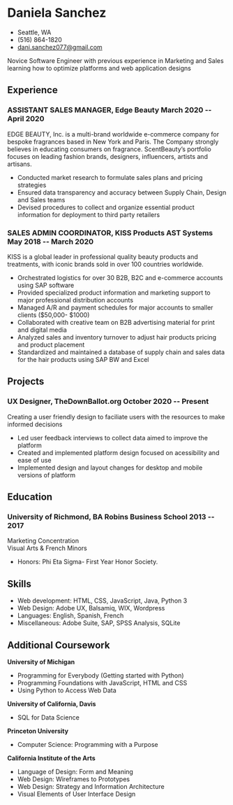 # Daniela Sanchez

- Seattle, WA
- (516) 864-1820
- <dani.sanchez077@gmail.com>

Novice Software Engineer with previous experience in Marketing and Sales learning how to optimize 
platforms and web application designs 

## Experience

### <span>ASSISTANT SALES MANAGER, Edge Beauty</span> <span>March 2020 -- April 2020

EDGE BEAUTY, Inc. is a multi-brand worldwide e-commerce company for bespoke fragrances based 
in New York and Paris. The Company strongly believes in educating consumers on fragrance. 
ScentBeauty’s portfolio focuses on leading fashion brands, designers, influencers, artists and
artisans.
 
 - Conducted market research to formulate sales plans and pricing strategies 
 - Ensured data transparency and accuracy between Supply Chain, Design and Sales teams 
 - Devised procedures to collect and organize essential product information for deployment to third party retailers
 

### <span>SALES ADMIN COORDINATOR, KISS Products AST Systems</span> <span>May 2018 -- March 2020</span>

KISS is a global leader in professional quality beauty products and treatments, with iconic brands sold in over 100 countries worldwide.
 
 - Orchestrated logistics for over 30 B2B, B2C and e-commerce accounts using SAP software 
 - Provided specialized product information and marketing support to major professional distribution accounts 
 - Managed A/R and payment schedules for major accounts to smaller clients ($50,000- $1000) 
 - Collaborated with creative team on B2B advertising material for print and digital media 
 - Analyzed sales and inventory turnover to adjust hair products pricing and product placement 
 - Standardized and maintained a database of supply chain and sales data for the hair products using SAP BW and Excel

## Projects

### <span>UX Designer, TheDownBallot.org</span> <span>October 2020 -- Present</span>

Creating a user friendly design to faciliate users with the resources to make informed decisions

   - Led user feedback interviews to collect data aimed to improve the platform
   - Created and implemented platform design focused on acessibility and ease of use
   - Implemented design and layout changes for desktop and mobile versions of platform

## Education

### <span>University of Richmond, BA Robins Business School</span> <span>2013 -- 2017</span>
Marketing Concentration<br>
Visual Arts & French Minors <br>
- Honors: Phi Eta Sigma- First Year Honor Society.

## Skills

 - Web development: HTML, CSS, JavaScript, Java, Python 3
 - Web Design: Adobe UX, Balsamiq, WIX, Wordpress
 - Languages: English, Spanish, French 
 - Miscellaneous: Adobe Suite, SAP, SPSS Analysis, SQLite
 
 ## Additional Coursework
 
 **University of Michigan**
 - Programming for Everybody (Getting started with Python)
 - Programming Foundations with JavaScript, HTML and CSS
 - Using Python to Access Web Data

 
 **University of California, Davis**
 - SQL for Data Science 
 
 **Princeton University**
 - Computer Science: Programming with a Purpose 
 
  **California Institute of the Arts**
 - Language of Design: Form and Meaning 
 - Web Design: Wireframes to Prototypes
 - Web Design: Strategy and Information Architecture
 - Visual Elements of User Interface Design
 
 
 
